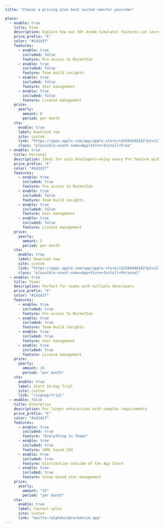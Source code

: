 ```yaml
---
title: "Choose a pricing plan best suited <em>for you</em>"

plans:
  - enable: true
    title: Free
    description: Explore how our 30+ Xcode Simulator features can increase your productivity
    price_prefix: "€"
    color: "#1d1d1f"
    features:
      - enable: true
        included: false
        feature: Pro access to RocketSim
      - enable: true
        included: false
        feature: Team build insights
      - enable: true
        included: false
        feature: User management
      - enable: true
        included: false
        feature: License management
    price:
      yearly:
        amount: 0
        period: per month
    cta:
      enable: true
      label: Download now
      site: custom
      link: "https://apps.apple.com/app/apple-store/id1504940162?pt=117264678&ct=pricing-table-free&mt=8"
      class: "plausible-event-name=App+Store+Install+Free"
  - enable: true
    title: Personal
    description: Ideal for solo developers—enjoy every Pro feature with an in-app purchase
    price_prefix: "€"
    color: "#1d1d1f"
    features:
      - enable: true
        included: true
        feature: Pro access to RocketSim
      - enable: true
        included: false
        feature: Team build insights
      - enable: true
        included: false
        feature: User management
      - enable: true
        included: false
        feature: License management
    price:
      yearly:
        amount: 5
        period: per month
    cta:
      enable: true
      label: Download now
      site: custom
      link: "https://apps.apple.com/app/apple-store/id1504940162?pt=117264678&ct=pricing-table-personal&mt=8"
      class: "plausible-event-name=App+Store+Install+Personal"
  - enable: true
    title: Teams
    description: Perfect for teams with multiple developers
    price_prefix: "€"
    color: "#1d1d1f"
    features:
      - enable: true
        included: true
        feature: Pro access to RocketSim
      - enable: true
        included: true
        feature: Team build insights
      - enable: true
        included: true
        feature: User management
      - enable: true
        included: true
        feature: License management
    price:
      yearly:
        amount: 10
        period: "per month"
    cta:
      enable: true
      label: Start 14-day Trial
      site: custom
      link: "/signup/trial"
  - enable: false
    title: Enterprise
    description: For larger enterprises with complex requirements
    price_prefix: "€"
    color: "#1d1d1f"
    features:
      - enable: true
        included: true
        feature: "Everything in Teams"
      - enable: true
        included: true
        feature: SAML based SSO
      - enable: true
        included: true
        feature: Distribution outside of the App Store
      - enable: true
        included: true
        feature: Group based user management
    price:
      yearly:
        amount: "15"
        period: "per month"
    cta:
      enable: true
      label: Contact sales
      site: custom
      link: "mailto:ralphduin@rocketsim.app"
---
```

